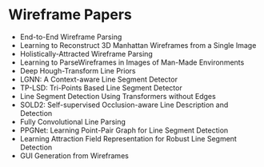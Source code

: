 # Wireframe Papers

<ul>

                             

 <li><a target="_blank" href="https://github.com/manjunath5496/Wireframe-Papers/blob/master/w(1).pdf" style="text-decoration:none;">End-to-End Wireframe Parsing</a></li>

 <li><a target="_blank" href="https://github.com/manjunath5496/Wireframe-Papers/blob/master/w(2).pdf" style="text-decoration:none;">Learning to Reconstruct 3D Manhattan Wireframes from a Single Image</a></li>

<li><a target="_blank" href="https://github.com/manjunath5496/Wireframe-Papers/blob/master/w(3).pdf" style="text-decoration:none;">Holistically-Attracted Wireframe Parsing</a></li>
 <li><a target="_blank" href="https://github.com/manjunath5496/Wireframe-Papers/blob/master/w(4).pdf" style="text-decoration:none;">Learning to ParseWireframes in Images of Man-Made Environments</a></li>                              
<li><a target="_blank" href="https://github.com/manjunath5496/Wireframe-Papers/blob/master/w(5).pdf" style="text-decoration:none;">Deep Hough-Transform Line Priors</a></li>
<li><a target="_blank" href="https://github.com/manjunath5496/Wireframe-Papers/blob/master/w(6).pdf" style="text-decoration:none;">LGNN: A Context-aware Line Segment Detector</a></li>
 <li><a target="_blank" href="https://github.com/manjunath5496/Wireframe-Papers/blob/master/w(7).pdf" style="text-decoration:none;">TP-LSD: Tri-Points Based Line Segment
Detector</a></li>

 <li><a target="_blank" href="https://github.com/manjunath5496/Wireframe-Papers/blob/master/w(8).pdf" style="text-decoration:none;"> Line Segment Detection Using Transformers without Edges </a></li>
   <li><a target="_blank" href="https://github.com/manjunath5496/Wireframe-Papers/blob/master/w(9).pdf" style="text-decoration:none;">SOLD2: Self-supervised Occlusion-aware Line Description and Detection</a></li>
  
   
 <li><a target="_blank" href="https://github.com/manjunath5496/Wireframe-Papers/blob/master/w(10).pdf" style="text-decoration:none;">Fully Convolutional Line Parsing </a></li>                              
<li><a target="_blank" href="https://github.com/manjunath5496/Wireframe-Papers/blob/master/w(11).pdf" style="text-decoration:none;">PPGNet: Learning Point-Pair Graph for Line Segment Detection</a></li>
<li><a target="_blank" href="https://github.com/manjunath5496/Wireframe-Papers/blob/master/w(12).pdf" style="text-decoration:none;">Learning Attraction Field Representation for Robust Line Segment Detection</a></li>
<li><a target="_blank" href="https://github.com/manjunath5496/Wireframe-Papers/blob/master/w(13).pdf" style="text-decoration:none;">GUI Generation from Wireframes</a></li>  
  
</ul>
